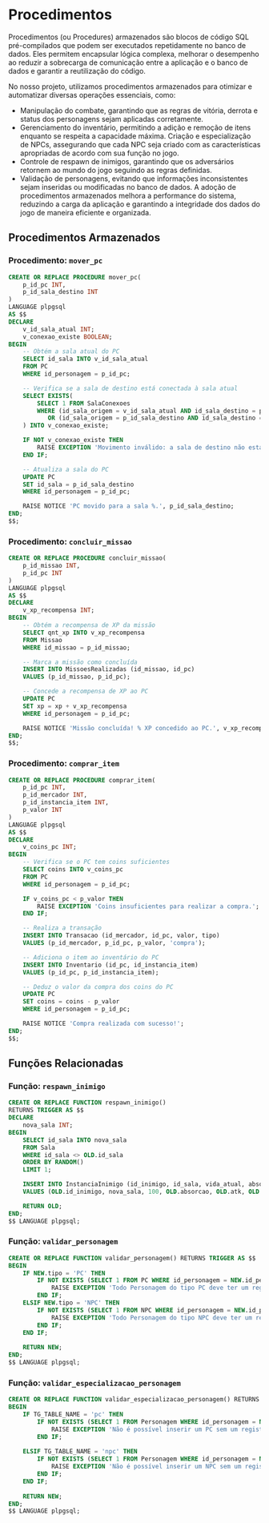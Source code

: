 # Procedimentos

Procedimentos (ou Procedures) armazenados são blocos de código SQL pré-compilados que podem ser executados repetidamente no banco de dados. Eles permitem encapsular lógica complexa, melhorar o desempenho ao reduzir a sobrecarga de comunicação entre a aplicação e o banco de dados e garantir a reutilização do código.

No nosso projeto, utilizamos procedimentos armazenados para otimizar e automatizar diversas operações essenciais, como:

- Manipulação do combate, garantindo que as regras de vitória, derrota e status dos personagens sejam aplicadas corretamente.
- Gerenciamento do inventário, permitindo a adição e remoção de itens enquanto se respeita a capacidade máxima.
Criação e especialização de NPCs, assegurando que cada NPC seja criado com as características apropriadas de acordo com sua função no jogo.
- Controle de respawn de inimigos, garantindo que os adversários retornem ao mundo do jogo seguindo as regras definidas.
- Validação de personagens, evitando que informações inconsistentes sejam inseridas ou modificadas no banco de dados.
A adoção de procedimentos armazenados melhora a performance do sistema, reduzindo a carga da aplicação e garantindo a integridade dos dados do jogo de maneira eficiente e organizada.

## Procedimentos Armazenados

### Procedimento: `mover_pc`
```sql
CREATE OR REPLACE PROCEDURE mover_pc(
    p_id_pc INT,
    p_id_sala_destino INT
)
LANGUAGE plpgsql
AS $$
DECLARE
    v_id_sala_atual INT;
    v_conexao_existe BOOLEAN;
BEGIN
    -- Obtém a sala atual do PC
    SELECT id_sala INTO v_id_sala_atual
    FROM PC
    WHERE id_personagem = p_id_pc;

    -- Verifica se a sala de destino está conectada à sala atual
    SELECT EXISTS(
        SELECT 1 FROM SalaConexoes
        WHERE (id_sala_origem = v_id_sala_atual AND id_sala_destino = p_id_sala_destino)
           OR (id_sala_origem = p_id_sala_destino AND id_sala_destino = v_id_sala_atual)
    ) INTO v_conexao_existe;

    IF NOT v_conexao_existe THEN
        RAISE EXCEPTION 'Movimento inválido: a sala de destino não está conectada à sala atual.';
    END IF;

    -- Atualiza a sala do PC
    UPDATE PC
    SET id_sala = p_id_sala_destino
    WHERE id_personagem = p_id_pc;

    RAISE NOTICE 'PC movido para a sala %.', p_id_sala_destino;
END;
$$;
```

### Procedimento: `concluir_missao`
```sql
CREATE OR REPLACE PROCEDURE concluir_missao(
    p_id_missao INT,
    p_id_pc INT
)
LANGUAGE plpgsql
AS $$
DECLARE
    v_xp_recompensa INT;
BEGIN
    -- Obtém a recompensa de XP da missão
    SELECT qnt_xp INTO v_xp_recompensa
    FROM Missao
    WHERE id_missao = p_id_missao;

    -- Marca a missão como concluída
    INSERT INTO MissoesRealizadas (id_missao, id_pc)
    VALUES (p_id_missao, p_id_pc);

    -- Concede a recompensa de XP ao PC
    UPDATE PC
    SET xp = xp + v_xp_recompensa
    WHERE id_personagem = p_id_pc;

    RAISE NOTICE 'Missão concluída! % XP concedido ao PC.', v_xp_recompensa;
END;
$$;
```

### Procedimento: `comprar_item`
```sql
CREATE OR REPLACE PROCEDURE comprar_item(
    p_id_pc INT,
    p_id_mercador INT,
    p_id_instancia_item INT,
    p_valor INT
)
LANGUAGE plpgsql
AS $$
DECLARE
    v_coins_pc INT;
BEGIN
    -- Verifica se o PC tem coins suficientes
    SELECT coins INTO v_coins_pc
    FROM PC
    WHERE id_personagem = p_id_pc;

    IF v_coins_pc < p_valor THEN
        RAISE EXCEPTION 'Coins insuficientes para realizar a compra.';
    END IF;

    -- Realiza a transação
    INSERT INTO Transacao (id_mercador, id_pc, valor, tipo)
    VALUES (p_id_mercador, p_id_pc, p_valor, 'compra');

    -- Adiciona o item ao inventário do PC
    INSERT INTO Inventario (id_pc, id_instancia_item)
    VALUES (p_id_pc, p_id_instancia_item);

    -- Deduz o valor da compra dos coins do PC
    UPDATE PC
    SET coins = coins - p_valor
    WHERE id_personagem = p_id_pc;

    RAISE NOTICE 'Compra realizada com sucesso!';
END;
$$;
```

## Funções Relacionadas

### Função: `respawn_inimigo`
```sql
CREATE OR REPLACE FUNCTION respawn_inimigo()
RETURNS TRIGGER AS $$
DECLARE
    nova_sala INT;
BEGIN
    SELECT id_sala INTO nova_sala
    FROM Sala
    WHERE id_sala <> OLD.id_sala  
    ORDER BY RANDOM()
    LIMIT 1;

    INSERT INTO InstanciaInimigo (id_inimigo, id_sala, vida_atual, absorcao, atk, habilidade, combat_status)
    VALUES (OLD.id_inimigo, nova_sala, 100, OLD.absorcao, OLD.atk, OLD.habilidade, 'Normal');

    RETURN OLD;
END;
$$ LANGUAGE plpgsql;
```

### Função: `validar_personagem`
```sql
CREATE OR REPLACE FUNCTION validar_personagem() RETURNS TRIGGER AS $$
BEGIN
    IF NEW.tipo = 'PC' THEN
        IF NOT EXISTS (SELECT 1 FROM PC WHERE id_personagem = NEW.id_personagem) THEN
            RAISE EXCEPTION 'Todo Personagem do tipo PC deve ter um registro correspondente na tabela PC';
        END IF;
    ELSIF NEW.tipo = 'NPC' THEN
        IF NOT EXISTS (SELECT 1 FROM NPC WHERE id_personagem = NEW.id_personagem) THEN
            RAISE EXCEPTION 'Todo Personagem do tipo NPC deve ter um registro correspondente na tabela NPC';
        END IF;
    END IF;
    
    RETURN NEW;
END;
$$ LANGUAGE plpgsql;
```

### Função: `validar_especializacao_personagem`
```sql
CREATE OR REPLACE FUNCTION validar_especializacao_personagem() RETURNS TRIGGER AS $$
BEGIN
    IF TG_TABLE_NAME = 'pc' THEN
        IF NOT EXISTS (SELECT 1 FROM Personagem WHERE id_personagem = NEW.id_personagem AND tipo = 'PC') THEN
            RAISE EXCEPTION 'Não é possível inserir um PC sem um registro correspondente na tabela Personagem';
        END IF;
    
    ELSIF TG_TABLE_NAME = 'npc' THEN
        IF NOT EXISTS (SELECT 1 FROM Personagem WHERE id_personagem = NEW.id_personagem AND tipo = 'NPC') THEN
            RAISE EXCEPTION 'Não é possível inserir um NPC sem um registro correspondente na tabela Personagem';
        END IF;
    END IF;
    
    RETURN NEW;
END;
$$ LANGUAGE plpgsql;
```
